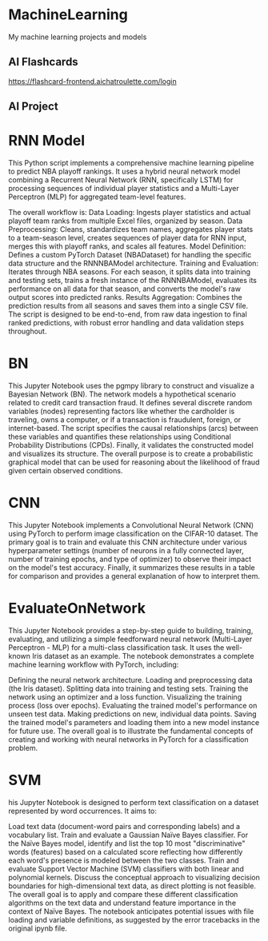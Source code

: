 # MachineLearning
My machine learning projects and models
## AI Flashcards ##
https://flashcard-frontend.aichatroulette.com/login
## AI Project ##
# RNN Model 
This Python script implements a comprehensive machine learning pipeline to predict NBA playoff rankings. It uses a hybrid neural network model combining a Recurrent Neural Network (RNN, specifically LSTM) for processing sequences of individual player statistics and a Multi-Layer Perceptron (MLP) for aggregated team-level features.

The overall workflow is:
Data Loading: Ingests player statistics and actual playoff team ranks from multiple Excel files, organized by season.
Data Preprocessing: Cleans, standardizes team names, aggregates player stats to a team-season level, creates sequences of player data for RNN input, merges this with playoff ranks, and scales all features.
Model Definition: Defines a custom PyTorch Dataset (NBADataset) for handling the specific data structure and the RNNNBAModel architecture.
Training and Evaluation: Iterates through NBA seasons. For each season, it splits data into training and testing sets, trains a fresh instance of the RNNNBAModel, evaluates its performance on all data for that season, and converts the model's raw output scores into predicted ranks.
Results Aggregation: Combines the prediction results from all seasons and saves them into a single CSV file.
The script is designed to be end-to-end, from raw data ingestion to final ranked predictions, with robust error handling and data validation steps throughout.


# BN
This Jupyter Notebook uses the pgmpy library to construct and visualize a Bayesian Network (BN). The network models a hypothetical scenario related to credit card transaction fraud. It defines several discrete random variables (nodes) representing factors like whether the cardholder is traveling, owns a computer, or if a transaction is fraudulent, foreign, or internet-based. The script specifies the causal relationships (arcs) between these variables and quantifies these relationships using Conditional Probability Distributions (CPDs). Finally, it validates the constructed model and visualizes its structure. The overall purpose is to create a probabilistic graphical model that can be used for reasoning about the likelihood of fraud given certain observed conditions.

# CNN
This Jupyter Notebook implements a Convolutional Neural Network (CNN) using PyTorch to perform image classification on the CIFAR-10 dataset. The primary goal is to train and evaluate this CNN architecture under various hyperparameter settings (number of neurons in a fully connected layer, number of training epochs, and type of optimizer) to observe their impact on the model's test accuracy. Finally, it summarizes these results in a table for comparison and provides a general explanation of how to interpret them.

# EvaluateOnNetwork
This Jupyter Notebook provides a step-by-step guide to building, training, evaluating, and utilizing a simple feedforward neural network (Multi-Layer Perceptron - MLP) for a multi-class classification task. It uses the well-known Iris dataset as an example. The notebook demonstrates a complete machine learning workflow with PyTorch, including:

Defining the neural network architecture.
Loading and preprocessing data (the Iris dataset).
Splitting data into training and testing sets.
Training the network using an optimizer and a loss function.
Visualizing the training process (loss over epochs).
Evaluating the trained model's performance on unseen test data.
Making predictions on new, individual data points.
Saving the trained model's parameters and loading them into a new model instance for future use.
The overall goal is to illustrate the fundamental concepts of creating and working with neural networks in PyTorch for a classification problem.

# SVM
his Jupyter Notebook is designed to perform text classification on a dataset represented by word occurrences. It aims to:

Load text data (document-word pairs and corresponding labels) and a vocabulary list.
Train and evaluate a Gaussian Naïve Bayes classifier.
For the Naïve Bayes model, identify and list the top 10 most "discriminative" words (features) based on a calculated score reflecting how differently each word's presence is modeled between the two classes.
Train and evaluate Support Vector Machine (SVM) classifiers with both linear and polynomial kernels.
Discuss the conceptual approach to visualizing decision boundaries for high-dimensional text data, as direct plotting is not feasible.
The overall goal is to apply and compare these different classification algorithms on the text data and understand feature importance in the context of Naïve Bayes. The notebook anticipates potential issues with file loading and variable definitions, as suggested by the error tracebacks in the original ipynb file.
